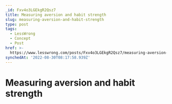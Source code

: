 ```yaml
---
_id: Fxv4o3LGEkgR2Qsz7
title: Measuring aversion and habit strength
slug: measuring-aversion-and-habit-strength
type: post
tags:
  - LessWrong
  - Concept
  - Post
href: >-
  https://www.lesswrong.com/posts/Fxv4o3LGEkgR2Qsz7/measuring-aversion-and-habit-strength
synchedAt: '2022-08-30T08:17:58.939Z'
---
```

# Measuring aversion and habit strength

